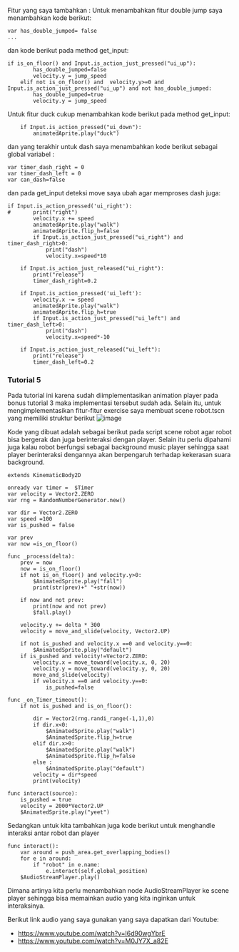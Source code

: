 Fitur yang saya tambahkan :
Untuk menambahkan fitur double jump saya menambahkan kode berikut:
```
var has_double_jumped= false
...
```
dan kode berikut pada method get_input:
```
if is_on_floor() and Input.is_action_just_pressed("ui_up"):
		has_double_jumped=false
		velocity.y = jump_speed
	elif not is_on_floor() and  velocity.y>=0 and Input.is_action_just_pressed("ui_up") and not has_double_jumped:
		has_double_jumped=true
		velocity.y = jump_speed
```
Untuk fitur duck cukup menambahkan kode berikut pada method get_input:
```
	if Input.is_action_pressed("ui_down"):
		animatedAprite.play("duck")
```
dan yang terakhir untuk dash saya menambahkan kode berikut sebagai global variabel :
```
var timer_dash_right = 0
var timer_dash_left = 0
var can_dash=false
```
dan pada get_input deteksi move saya ubah agar memproses dash juga:
```
if Input.is_action_pressed('ui_right'):
#		print("right")
		velocity.x += speed
		animatedAprite.play("walk")
		animatedAprite.flip_h=false
		if Input.is_action_just_pressed("ui_right") and timer_dash_right>0:
			print("dash")
			velocity.x=speed*10
			
	if Input.is_action_just_released("ui_right"):
		print("release")
		timer_dash_right=0.2

	if Input.is_action_pressed('ui_left'):
		velocity.x -= speed
		animatedAprite.play("walk")
		animatedAprite.flip_h=true
		if Input.is_action_just_pressed("ui_left") and timer_dash_left>0:
			print("dash")
			velocity.x=speed*-10
			
	if Input.is_action_just_released("ui_left"):
		print("release")
		timer_dash_left=0.2
```

### Tutorial 5
Pada tutorial ini karena sudah diimplementasikan animation player pada bonus tutorial 3 maka implementasi tersebut sudah ada. Selain itu, untuk mengimplementasikan fitur-fitur exercise saya membuat scene robot.tscn yang memiliki struktur berikut 
![image](https://github.com/KenKomKom/gamedev-tutorial-3/assets/119410845/5ae5a282-b717-49d2-9d93-b3e5f58d56bb)

Kode yang dibuat adalah sebagai berikut pada script scene robot agar robot bisa bergerak dan juga berinteraksi dengan player. Selain itu perlu dipahami juga kalau robot berfungsi sebagai background music player sehingga saat player berinteraksi dengannya akan berpengaruh terhadap kekerasan suara background.
```
extends KinematicBody2D

onready var timer =  $Timer
var velocity = Vector2.ZERO
var rng = RandomNumberGenerator.new()

var dir = Vector2.ZERO
var speed =100
var is_pushed = false

var prev
var now =is_on_floor()

func _process(delta):
	prev = now
	now = is_on_floor()
	if not is_on_floor() and velocity.y>0:
		$AnimatedSprite.play("fall")
		print(str(prev)+" "+str(now))
	
	if now and not prev:
		print(now and not prev)
		$fall.play()
	
	velocity.y += delta * 300
	velocity = move_and_slide(velocity, Vector2.UP)
	
	if not is_pushed and velocity.x ==0 and velocity.y==0:
		$AnimatedSprite.play("default")
	if is_pushed and velocity!=Vector2.ZERO:
		velocity.x = move_toward(velocity.x, 0, 20)
		velocity.y = move_toward(velocity.y, 0, 20)
		move_and_slide(velocity)
		if velocity.x ==0 and velocity.y==0:
			is_pushed=false

func _on_Timer_timeout():
	if not is_pushed and is_on_floor():
		
		dir = Vector2(rng.randi_range(-1,1),0)
		if dir.x<0:
			$AnimatedSprite.play("walk")
			$AnimatedSprite.flip_h=true
		elif dir.x>0:
			$AnimatedSprite.play("walk")
			$AnimatedSprite.flip_h=false
		else :
			$AnimatedSprite.play("default")
		velocity = dir*speed
		print(velocity)

func interact(source): 
	is_pushed = true
	velocity = 2000*Vector2.UP
	$AnimatedSprite.play("yeet")
```
Sedangkan untuk kita tambahkan juga kode berikut untuk menghandle interaksi antar robot dan player
```
func interact():
	var around = push_area.get_overlapping_bodies()
	for e in around:
		if "robot" in e.name:
			e.interact(self.global_position)
	$AudioStreamPlayer.play()
```
Dimana artinya kita perlu menambahkan node AudioStreamPlayer ke scene player sehingga bisa memainkan audio yang kita inginkan untuk interaksinya.

Berikut link audio yang saya gunakan yang saya dapatkan dari Youtube:
- https://www.youtube.com/watch?v=l6d90wgYbrE
- https://www.youtube.com/watch?v=M0JY7X_a82E
